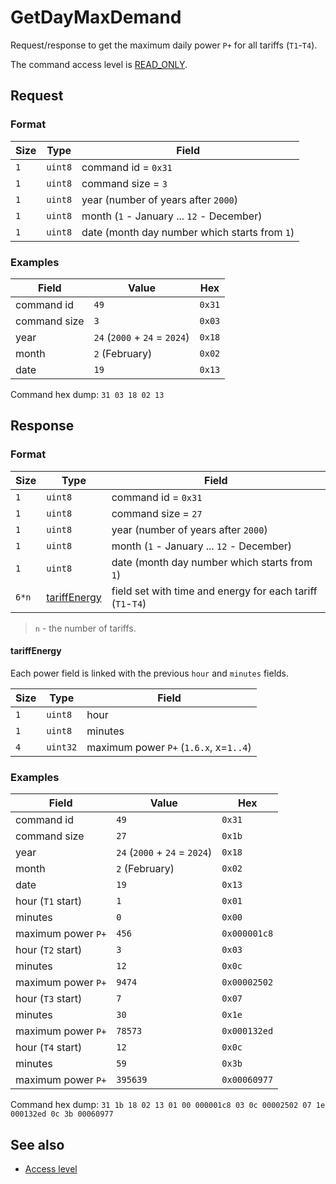 # GetDayMaxDemand

Request/response to get the maximum daily power `P+` for all tariffs (`T1`-`T4`).

The command access level is [READ_ONLY](../basics.md#command-access-level).


## Request

### Format

| Size | Type    | Field                                         |
| ---- | ------- | --------------------------------------------- |
| `1`  | `uint8` | command id = `0x31`                           |
| `1`  | `uint8` | command size = `3`                            |
| `1`  | `uint8` | year (number of years after `2000`)           |
| `1`  | `uint8` | month (`1` - January ... `12` - December)     |
| `1`  | `uint8` | date (month day number which starts from `1`) |

### Examples

| Field        | Value                         | Hex    |
| ------------ | ----------------------------- | ------ |
| command id   | `49`                          | `0x31` |
| command size | `3`                           | `0x03` |
| year         | `24` (`2000` + `24` = `2024`) | `0x18` |
| month        | `2` (February)                | `0x02` |
| date         | `19`                          | `0x13` |

Command hex dump: `31 03 18 02 13`


## Response

### Format

| Size  | Type                          | Field                                                      |
| ----- | ----------------------------- | ---------------------------------------------------------- |
| `1`   | `uint8`                       | command id = `0x31`                                        |
| `1`   | `uint8`                       | command size = `27`                                        |
| `1`   | `uint8`                       | year (number of years after `2000`)                        |
| `1`   | `uint8`                       | month (`1` - January ... `12` - December)                  |
| `1`   | `uint8`                       | date (month day number which starts from `1`)              |
| `6*n` | [tariffEnergy](#tariffenergy) | field set with time and energy for each tariff (`T1`-`T4`) |

> `n` - the number of tariffs.

#### tariffEnergy

Each power field is linked with the previous `hour` and `minutes` fields.

| Size | Type     | Field                                  |
| ---- | -------- | -------------------------------------- |
| `1`  | `uint8`  | hour                                   |
| `1`  | `uint8`  | minutes                                |
| `4`  | `uint32` | maximum power `P+` (`1.6.x`, x=`1..4`) |

### Examples

| Field              | Value                         | Hex          |
| ------------------ | ----------------------------- | ------------ |
| command id         | `49`                          | `0x31`       |
| command size       | `27`                          | `0x1b`       |
| year               | `24` (`2000` + `24` = `2024`) | `0x18`       |
| month              | `2` (February)                | `0x02`       |
| date               | `19`                          | `0x13`       |
| hour (`T1` start)  | `1`                           | `0x01`       |
| minutes            | `0`                           | `0x00`       |
| maximum power `P+` | `456`                         | `0x000001c8` |
| hour (`T2` start)  | `3`                           | `0x03`       |
| minutes            | `12`                          | `0x0c`       |
| maximum power `P+` | `9474`                        | `0x00002502` |
| hour (`T3` start)  | `7`                           | `0x07`       |
| minutes            | `30`                          | `0x1e`       |
| maximum power `P+` | `78573`                       | `0x000132ed` |
| hour (`T4` start)  | `12`                          | `0x0c`       |
| minutes            | `59`                          | `0x3b`       |
| maximum power `P+` | `395639`                      | `0x00060977` |

Command hex dump: `31 1b 18 02 13 01 00 000001c8 03 0c 00002502 07 1e 000132ed 0c 3b 00060977`


## See also

* [Access level](../basics.md#command-access-level)
